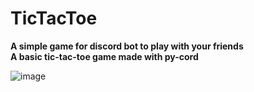 # TicTacToe  
**A simple game for discord bot to play with your friends**  
**A basic tic-tac-toe game made with py-cord**

![image](https://cdn.discordapp.com/attachments/882547933940183040/933370115393740800/unknown.png)
